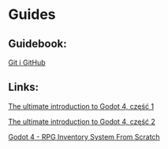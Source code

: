 # Guides
## Guidebook:
   [Git i GitHub](git.md)

## Links:
   [The ultimate introduction to Godot 4, część 1](https://youtu.be/nAh_Kx5Zh5Q?si=Hb-UaByB0HUl28jC)
   
   [The ultimate introduction to Godot 4, część 2](https://youtu.be/TMhimQceLos?si=T5DCFwDvzbOtKrHz)
   
   [Godot 4 - RPG Inventory System From Scratch](https://youtu.be/V79YabQZC1s?si=0OslGgKZKguZEbA6)
